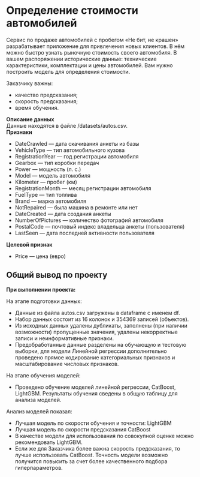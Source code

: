 # Определение стоимости автомобилей
Сервис по продаже автомобилей с пробегом «Не бит, не крашен» разрабатывает приложение для привлечения новых клиентов. В нём можно быстро узнать рыночную стоимость своего автомобиля. В вашем распоряжении исторические данные: технические характеристики, комплектации и цены автомобилей. Вам нужно построить модель для определения стоимости. 

Заказчику важны:

- качество предсказания;
- скорость предсказания;
- время обучения.

**Описание данных**  
Данные находятся в файле /datasets/autos.csv.  
**Признаки**  
- DateCrawled — дата скачивания анкеты из базы  
- VehicleType — тип автомобильного кузова  
- RegistrationYear — год регистрации автомобиля  
- Gearbox — тип коробки передач  
- Power — мощность (л. с.)  
- Model — модель автомобиля  
- Kilometer — пробег (км)  
- RegistrationMonth — месяц регистрации автомобиля  
- FuelType — тип топлива  
- Brand — марка автомобиля  
- NotRepaired — была машина в ремонте или нет  
- DateCreated — дата создания анкеты  
- NumberOfPictures — количество фотографий автомобиля  
- PostalCode — почтовый индекс владельца анкеты (пользователя)  
- LastSeen — дата последней активности пользователя  

**Целевой признак**  
- Price — цена (евро) 

## Общий вывод по проекту
**При выполнении проекта:**  

На этапе подготовки данных:
- Данные из файла autos.csv загружены в dataframe с именем df.      
- Набор данных состоит из 16 колонок и 354369 записей (объектов).      
- Из исходных данных удалены дубликаты, заполнены (при наличии возможности) пропущенные значения, удалены некорректные записи и неинформативные признаки.   
- Предобработанные данные разделены на обучающую и тестовую выборки, для модели Линейной регрессии дополнительно проведено прямое кодирование категориальных признаков и масштабирование числовых признаков.

На этапе обучения моделей:  
- Проведено обучение моделей линейной регрессии, CatBoost, LightGBM. Результаты обучения сведены в общую таблицу для анализа моделей.

Анализ моделей показал:  
- Лучшая модель по скорости обучения и точности: LightGBM
- Лучшая модель по скорости предсказания CatBoost
- В качестве модели для использования по совокупной оценке можно рекомендовать LightGBM. 
- Если же для Заказчика более важна скорость предсказания, то лучше использовать CatBoost. Точность модели возможно получится повысить за счет более качественного подбора гиперпараметров.